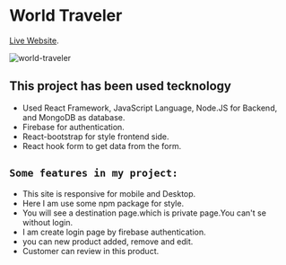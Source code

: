 
# World Traveler

[Live Website](https://traveler-87ecb.web.app/).

![world-traveler](https://user-images.githubusercontent.com/76926399/116670645-cc854380-a9c1-11eb-9eae-dcf3264da78e.png)

## This project has been used tecknology

* Used React Framework, JavaScript Language, Node.JS for Backend, and MongoDB as database.
* Firebase for authentication.
* React-bootstrap for style frontend side.
* React hook form to get data from the form.

## `Some features in my project:`

* This site is responsive for mobile and Desktop.
* Here I am use some npm package for style.
* You will see a destination page.which is private page.You can't se without login.
* I am create login page by firebase authentication.
* you can new product added, remove and edit.
* Customer can review in this product.